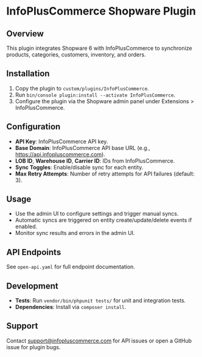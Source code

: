 # InfoPlusCommerce Shopware Plugin

## Overview
This plugin integrates Shopware 6 with InfoPlusCommerce to synchronize products, categories, customers, inventory, and orders.

## Installation
1. Copy the plugin to `custom/plugins/InfoPlusCommerce`.
2. Run `bin/console plugin:install --activate InfoPlusCommerce`.
3. Configure the plugin via the Shopware admin panel under Extensions > InfoPlusCommerce.

## Configuration
- **API Key**: InfoPlusCommerce API key.
- **Base Domain**: InfoPlusCommerce API base URL (e.g., https://api.infopluscommerce.com).
- **LOB ID**, **Warehouse ID**, **Carrier ID**: IDs from InfoPlusCommerce.
- **Sync Toggles**: Enable/disable sync for each entity.
- **Max Retry Attempts**: Number of retry attempts for API failures (default: 3).

## Usage
- Use the admin UI to configure settings and trigger manual syncs.
- Automatic syncs are triggered on entity create/update/delete events if enabled.
- Monitor sync results and errors in the admin UI.

## API Endpoints
See `open-api.yaml` for full endpoint documentation.

## Development
- **Tests**: Run `vendor/bin/phpunit tests/` for unit and integration tests.
- **Dependencies**: Install via `composer install`.

## Support
Contact support@infopluscommerce.com for API issues or open a GitHub issue for plugin bugs. 
